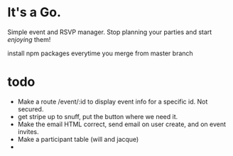 # It's a Go.

Simple event and RSVP manager. Stop planning your parties and start *enjoying* them!



install npm packages everytime you merge from master branch

# todo 
- Make a route /event/:id to display event info for a specific id. Not secured.
- get stripe up to snuff, put the button where we need it.
- Make the email HTML correct, send email on user create, and on event invites.
- Make a participant table (will and jacque)
- 
